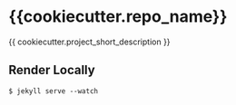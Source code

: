 # {{cookiecutter.repo_name}}

{{ cookiecutter.project_short_description }}

## Render Locally

    $ jekyll serve --watch

